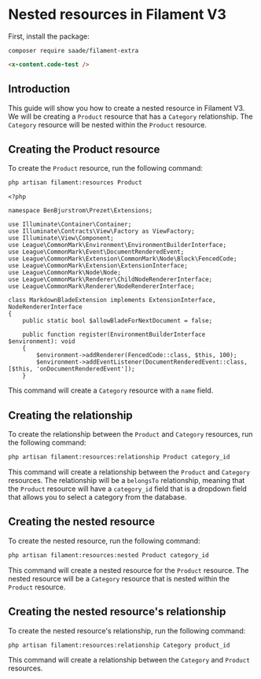 # Nested resources in Filament V3

First, install the package:

```terminal
composer require saade/filament-extra
```

```html blade!
<x-content.code-test />
```


## Introduction

This guide will show you how to create a nested resource in Filament V3. We will be creating a `Product` resource that has a `Category` relationship. The `Category` resource will be nested within the `Product` resource.

## Creating the Product resource

To create the `Product` resource, run the following command:

```bash
php artisan filament:resources Product
```

```code php
<?php

namespace BenBjurstrom\Prezet\Extensions;

use Illuminate\Container\Container;
use Illuminate\Contracts\View\Factory as ViewFactory;
use Illuminate\View\Component;
use League\CommonMark\Environment\EnvironmentBuilderInterface;
use League\CommonMark\Event\DocumentRenderedEvent;
use League\CommonMark\Extension\CommonMark\Node\Block\FencedCode;
use League\CommonMark\Extension\ExtensionInterface;
use League\CommonMark\Node\Node;
use League\CommonMark\Renderer\ChildNodeRendererInterface;
use League\CommonMark\Renderer\NodeRendererInterface;

class MarkdownBladeExtension implements ExtensionInterface, NodeRendererInterface
{
    public static bool $allowBladeForNextDocument = false;

    public function register(EnvironmentBuilderInterface $environment): void
    {
        $environment->addRenderer(FencedCode::class, $this, 100);
        $environment->addEventListener(DocumentRenderedEvent::class, [$this, 'onDocumentRenderedEvent']);
    }
```

This command will create a `Category` resource with a `name` field.

## Creating the relationship

To create the relationship between the `Product` and `Category` resources, run the following command:

```bash
php artisan filament:resources:relationship Product category_id
```

This command will create a relationship between the `Product` and `Category` resources. The relationship will be a `belongsTo` relationship, meaning that the `Product` resource will have a `category_id` field that is a dropdown field that allows you to select a category from the database.

## Creating the nested resource

To create the nested resource, run the following command:

```bash
php artisan filament:resources:nested Product category_id
```

This command will create a nested resource for the `Product` resource. The nested resource will be a `Category` resource that is nested within the `Product` resource.

## Creating the nested resource's relationship

To create the nested resource's relationship, run the following command:

```bash
php artisan filament:resources:relationship Category product_id
```

This command will create a relationship between the `Category` and `Product` resources.
